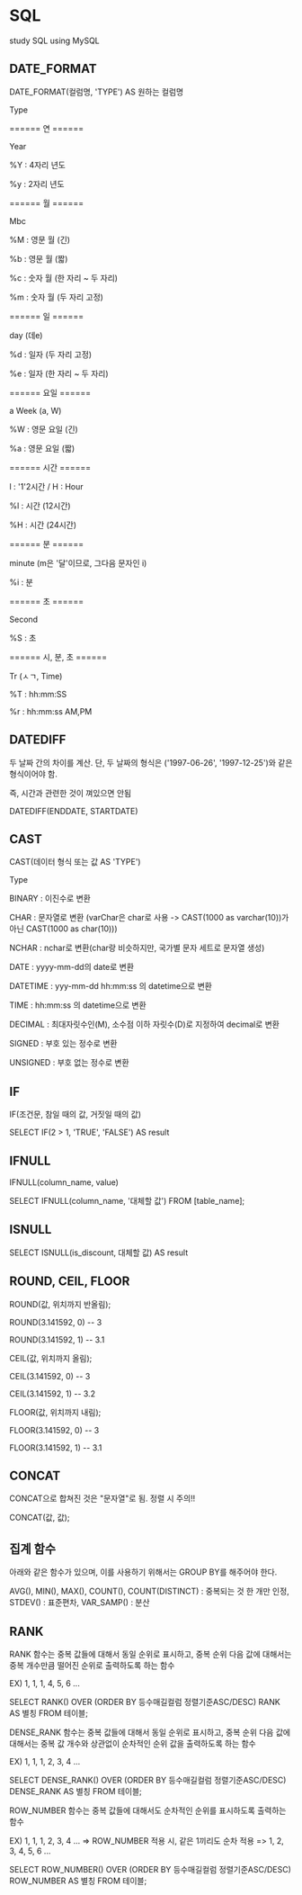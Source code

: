 # SQL
study SQL using MySQL

## DATE_FORMAT

DATE_FORMAT(컬럼명, 'TYPE') AS 원하는 컬럼명

Type

====== 연 ======

Year

%Y : 4자리 년도

%y : 2자리 년도

====== 월 ======

Mbc

%M : 영문 월 (긴)

%b : 영문 월 (짧)

%c : 숫자 월 (한 자리 ~ 두 자리)

%m : 숫자 월 (두 자리 고정)

====== 일 ======

day (데e)

%d : 일자 (두 자리 고정)

%e : 일자 (한 자리 ~ 두 자리)

====== 요일 ======

a Week (a, W)

%W : 영문 요일 (긴)

%a : 영문 요일 (짧)

====== 시간 ======

l : '1'2시간 / H : Hour

%l : 시간 (12시간)

%H : 시간 (24시간)

====== 분 ======

minute (m은 '달'이므로, 그다음 문자인 i)

%i : 분

====== 초 ======

Second

%S : 초

====== 시, 분, 초 ======

Tr (ㅅㄱ, Time)

%T : hh:mm:SS

%r : hh:mm:ss AM,PM

## DATEDIFF

두 날짜 간의 차이를 계산. 단, 두 날짜의 형식은 ('1997-06-26', '1997-12-25')와 같은 형식이어야 함.

즉, 시간과 관련한 것이 껴있으면 안됨

DATEDIFF(ENDDATE, STARTDATE)

## CAST

CAST(데이터 형식 또는 값 AS 'TYPE')

Type

BINARY : 이진수로 변환

CHAR : 문자열로 변환 (varChar은 char로 사용 -> CAST(1000 as varchar(10))가 아닌 CAST(1000 as char(10)))

NCHAR : nchar로 변환(char랑 비슷하지만, 국가별 문자 세트로 문자열 생성)

DATE : yyyy-mm-dd의 date로 변환

DATETIME : yyy-mm-dd hh:mm:ss 의 datetime으로 변환

TIME : hh:mm:ss 의 datetime으로 변환

DECIMAL : 최대자릿수인(M), 소수점 이하 자릿수(D)로 지정하여 decimal로 변환

SIGNED : 부호 있는 정수로 변환

UNSIGNED : 부호 없는 정수로 변환

## IF

IF(조건문, 참일 때의 값, 거짓일 때의 값)

SELECT IF(2 > 1, 'TRUE', 'FALSE') AS result

## IFNULL

IFNULL(column_name, value)

SELECT IFNULL(column_name, '대체할 값') FROM [table_name]; 

## ISNULL

SELECT ISNULL(is_discount, 대체할 값) AS result

## ROUND, CEIL, FLOOR

ROUND(값, 위치까지 반올림);

ROUND(3.141592, 0) -- 3

ROUND(3.141592, 1) -- 3.1

CEIL(값, 위치까지 올림);

CEIL(3.141592, 0) -- 3

CEIL(3.141592, 1) -- 3.2

FLOOR(값, 위치까지 내림);

FLOOR(3.141592, 0) -- 3

FLOOR(3.141592, 1) -- 3.1

## CONCAT

CONCAT으로 합쳐진 것은 "문자열"로 됨. 정렬 시 주의!!

CONCAT(값, 값);

## 집계 함수

아래와 같은 함수가 있으며, 이를 사용하기 위해서는 GROUP BY를 해주어야 한다.

AVG(), MIN(), MAX(), COUNT(), COUNT(DISTINCT) : 중복되는 것 한 개만 인정, STDEV() : 표준편차, VAR_SAMP() : 분산

## RANK

RANK 함수는 중복 값들에 대해서 동일 순위로 표시하고, 중복 순위 다음 값에 대해서는 중복 개수만큼 떨어진 순위로 출력하도록 하는 함수

EX) 1, 1, 1, 4, 5, 6 ...

SELECT RANK() OVER (ORDER BY 등수매길컬럼 정렬기준ASC/DESC) RANK AS 별칭 FROM 테이블;

DENSE_RANK 함수는 중복 값들에 대해서 동일 순위로 표시하고, 중복 순위 다음 값에 대해서는 중복 값 개수와 상관없이 순차적인 순위 값을 출력하도록 하는 함수

EX) 1, 1, 1, 2, 3, 4 ...

SELECT DENSE_RANK() OVER (ORDER BY 등수매길컬럼 정렬기준ASC/DESC) DENSE_RANK AS 별칭 FROM 테이블;

ROW_NUMBER 함수는 중복 값들에 대해서도 순차적인 순위를 표시하도록 출력하는 함수

EX) 1, 1, 1, 2, 3, 4 ... => ROW_NUMBER 적용 시, 같은 1끼리도 순차 적용 => 1, 2, 3, 4, 5, 6 ...

SELECT ROW_NUMBER() OVER (ORDER BY 등수매길컬럼 정렬기준ASC/DESC) ROW_NUMBER AS 별칭 FROM 테이블;
